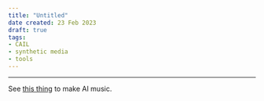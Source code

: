 ```yaml
---
title: "Untitled"
date created: 23 Feb 2023
draft: true
tags:
- CAIL
- synthetic media
- tools
---
```

---

See [this thing](https://aiva.ai/) to make AI music.